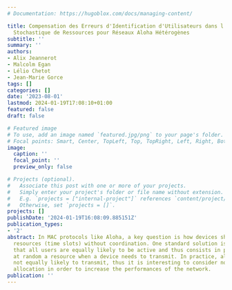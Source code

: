 ```yaml
---
# Documentation: https://hugoblox.com/docs/managing-content/

title: Compensation des Erreurs d'Identification d'Utilisateurs dans l'Allocation
  Stochastique de Ressources pour Réseaux Aloha Hétérogènes
subtitle: ''
summary: ''
authors:
- Alix Jeannerot
- Malcolm Egan
- Lélio Chetot
- Jean-Marie Gorce
tags: []
categories: []
date: '2023-08-01'
lastmod: 2024-01-19T17:08:10+01:00
featured: false
draft: false

# Featured image
# To use, add an image named `featured.jpg/png` to your page's folder.
# Focal points: Smart, Center, TopLeft, Top, TopRight, Left, Right, BottomLeft, Bottom, BottomRight.
image:
  caption: ''
  focal_point: ''
  preview_only: false

# Projects (optional).
#   Associate this post with one or more of your projects.
#   Simply enter your project's folder or file name without extension.
#   E.g. `projects = ["internal-project"]` references `content/project/deep-learning/index.md`.
#   Otherwise, set `projects = []`.
projects: []
publishDate: '2024-01-19T16:08:09.885151Z'
publication_types:
- '2'
abstract: In MAC protocols like Aloha, a key question is how devices should utilize
  resources (time slots) without coordination. One standard solution is to assume
  that all users are equally likely to be active and thus consists in picking uniformly
  at random a resource when a device needs to transmit. In practice, all devices are
  not equally likely to transmit, thus it is interesting to consider non-uniform resource
  allocation in order to increase the performances of the network.
publication: ''
---
```

